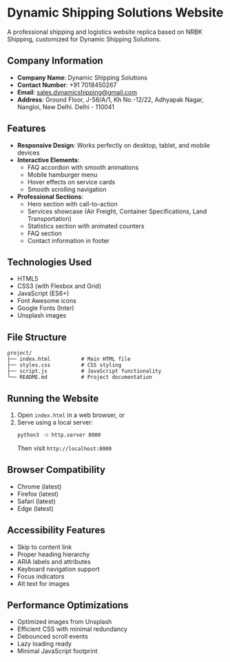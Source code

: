# Dynamic Shipping Solutions Website

A professional shipping and logistics website replica based on NRBK Shipping, customized for Dynamic Shipping Solutions.

## Company Information

- **Company Name**: Dynamic Shipping Solutions
- **Contact Number**: +91 7018450267
- **Email**: sales.dynamicshipping@gmail.com
- **Address**: Ground Floor, J-56/A/1, Kh No.-12/22, Adhyapak Nagar, Nangloi, New Delhi. Delhi - 110041

## Features

- **Responsive Design**: Works perfectly on desktop, tablet, and mobile devices
- **Interactive Elements**: 
  - FAQ accordion with smooth animations
  - Mobile hamburger menu
  - Hover effects on service cards
  - Smooth scrolling navigation
- **Professional Sections**:
  - Hero section with call-to-action
  - Services showcase (Air Freight, Container Specifications, Land Transportation)
  - Statistics section with animated counters
  - FAQ section
  - Contact information in footer

## Technologies Used

- HTML5
- CSS3 (with Flexbox and Grid)
- JavaScript (ES6+)
- Font Awesome icons
- Google Fonts (Inter)
- Unsplash images

## File Structure

```
project/
├── index.html          # Main HTML file
├── styles.css          # CSS styling
├── script.js           # JavaScript functionality
└── README.md           # Project documentation
```

## Running the Website

1. Open `index.html` in a web browser, or
2. Serve using a local server:
   ```bash
   python3 -m http.server 8000
   ```
   Then visit `http://localhost:8000`

## Browser Compatibility

- Chrome (latest)
- Firefox (latest)
- Safari (latest)
- Edge (latest)

## Accessibility Features

- Skip to content link
- Proper heading hierarchy
- ARIA labels and attributes
- Keyboard navigation support
- Focus indicators
- Alt text for images

## Performance Optimizations

- Optimized images from Unsplash
- Efficient CSS with minimal redundancy
- Debounced scroll events
- Lazy loading ready
- Minimal JavaScript footprint